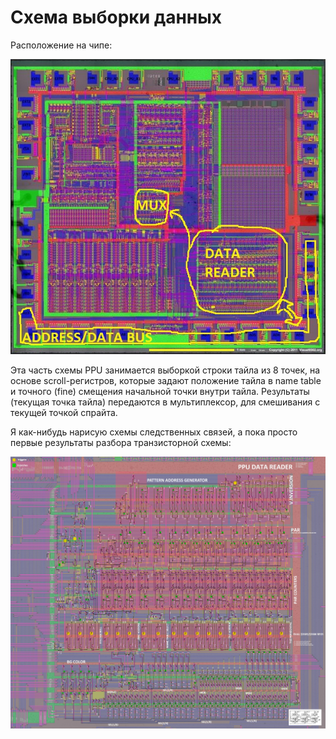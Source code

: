 # Схема выборки данных

Расположение на чипе:

![DATAREAD_preview](/BreakingNESWiki/imgstore/DATAREAD_preview.jpg)

Эта часть схемы PPU занимается выборкой строки тайла из 8 точек, на основе scroll-регистров, которые задают положение тайла в name table и точного (fine) смещения начальной точки внутри тайла.
Результаты (текущая точка тайла) передаются в мультиплексор, для смешивания с текущей точкой спрайта.

Я как-нибудь нарисую схемы следственных связей, а пока просто первые результаты разбора транзисторной схемы:

<img src="/Docs/PPU/DATAREAD.jpg" width="1000px">
